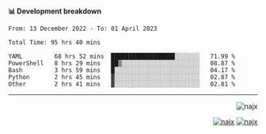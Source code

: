 <b>📊 Development breakdown</b>
<!--START_SECTION:waka-->

```text
From: 13 December 2022 - To: 01 April 2023

Total Time: 95 hrs 40 mins

YAML         68 hrs 52 mins  ██████████████████░░░░░░░   71.99 %
PowerShell   8 hrs 29 mins   ██▒░░░░░░░░░░░░░░░░░░░░░░   08.87 %
Bash         3 hrs 59 mins   █░░░░░░░░░░░░░░░░░░░░░░░░   04.17 %
Python       2 hrs 45 mins   ▓░░░░░░░░░░░░░░░░░░░░░░░░   02.87 %
Other        2 hrs 41 mins   ▓░░░░░░░░░░░░░░░░░░░░░░░░   02.81 %
```

<!--END_SECTION:waka-->
-----
<p align="right">
  <img src="https://komarev.com/ghpvc/?username=najx&label=GitHub%20Profile%20Views&color=yellow&style=flat" alt="najx" />
</p align="center">
<p align="right">
  <a href="https://www.linkedin.com/in/abdx"><img src="https://img.shields.io/badge/LinkedIn--_.svg?style=social&logo=linkedin" alt="najx"></a>
  <a href="https://stackoverflow.com/users/19588110/najim-abdelmoula"><img src="https://img.shields.io/badge/Stack Overflow--_.svg?style=social&logo=stackoverflow" alt="najx"></a>
</p align="center">
